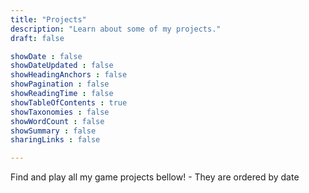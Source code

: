 ```yaml
---
title: "Projects"
description: "Learn about some of my projects."
draft: false

showDate : false
showDateUpdated : false
showHeadingAnchors : false
showPagination : false
showReadingTime : false
showTableOfContents : true
showTaxonomies : false 
showWordCount : false
showSummary : false
sharingLinks : false

---
```



Find and play all my game projects bellow! - They are ordered by date 